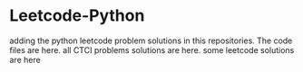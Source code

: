 # Leetcode-Python
adding the python leetcode problem solutions in this repositories. 
The code files are here.
all CTCI problems solutions are here.
some leetcode solutions are here









































































































































































































































































































































































































































































































































































































































































































